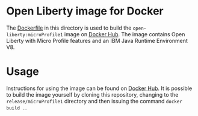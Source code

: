 # Open Liberty image for Docker

The [Dockerfile](Dockerfile) in this directory is used to build the `open-liberty:microProfile1` image on [Docker Hub](https://registry.hub.docker.com/_/open-liberty/). The image contains Open Liberty with Micro Profile features and an IBM Java Runtime Environment V8.

# Usage

Instructions for using the image can be found on [Docker Hub](https://registry.hub.docker.com/_/open-liberty/). It is possible to build the image yourself by cloning this repository, changing to the `release/microProfile1` directory and then issuing the command `docker build .`.
